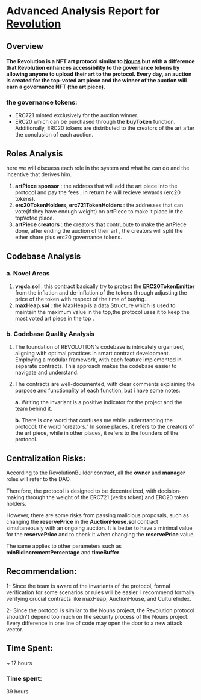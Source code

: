 # Advanced Analysis Report for [Revolution](https://github.com/code-423n4/2023-12-revolutionprotocol)


## Overview
#### The Revolution is a NFT art protocol similar to [Nouns](https://nouns.wtf/) but with a difference that Revolution enhances accessibility to the governance tokens by allowing anyone to upload their art to the protocol. Every day, an auction is created for the top-voted art piece and the winner of the auction will earn a governance NFT (the art piece).
### the governance tokens: 
* ERC721 minted exclusively for the auction winner.
* ERC20  which can be purchased through the **buyToken** function. Additionally, ERC20 tokens are distributed to the creators of the art after the conclusion of each auction.

## Roles Analysis

here we will discuess each role in the system and what he can do and the incentive that derives him. 

1. **artPiece sponsor** : the address that will add the art piece into the protocol and pay the fees , in return he will recieve rewards (erc20 tokens).
2. **erc20TokenHolders, erc721TokenHolders** : the addresses that can vote(if they have enough weight) on artPiece to make it place in the topVoted place.
3. **artPiece creators** : the creators that contrubute to make the artPiece done, after ending the auction of their art , the creators will split the ether share plus erc20 governance tokens. 

## Codebase Analysis 
###  a. Novel Areas 

1. **vrgda.sol** : this contract basically try to protect the **ERC20TokenEmitter** from the inflation and de-inflation of the tokens through adjusting the price of the token with respect of the time of buying. 
2. **maxHeap.sol** : the MaxHeap is a data Structure which is used to maintain the  maximum value in the top,the protocol uses it to keep the most voted art piece in the top .


###  b. Codebase Quality Analysis


1. The foundation of REVOLUTION's codebase is intricately organized, aligning with optimal practices in smart contract development. Employing a modular framework, with each feature implemented in separate contracts. This approach makes the codebase easier to navigate and understand.

2. The contracts are well-documented, with clear comments explaining the purpose and functionality of each function, but i have some notes:


    **a.** Writing the invariant is a positive indicator for the project and the team behind it.
    
    **b.** There is one word that confuses me while understanding the protocol: the word "creators." In some places, it refers to the creators of the art piece, while in other places, it refers to the founders of the protocol.


## Centralization Risks:

According to the RevolutionBuilder contract, all the **owner** and **manager** roles will refer to the DAO.

Therefore, the protocol is designed to be decentralized, with decision-making through the weight of the ERC721 (verbs token) and ERC20 token holders.

However, there are some risks from passing malicious proposals, such as changing the **reservePrice** in the **AuctionHouse.sol** contract simultaneously with an ongoing auction. It is better to have a minimal value for the **reservePrice** and to check it when changing the **reservePrice** value.

The same applies to other parameters such as **minBidIncrementPercentage** and **timeBuffer**.

## Recommendation:

1- Since the team is aware of the invariants of the protocol, formal verification for some scenarios or rules will be easier. I recommend formally verifying crucial contracts like maxHeap, AuctionHouse, and CultureIndex.

2- Since the protocol is similar to the Nouns project, the Revolution protocol shouldn't depend too much on the security process of the Nouns project. Every difference in one line of code may open the door to a new attack vector.


## Time Spent: 
~ 17 hours 


### Time spent:
39 hours